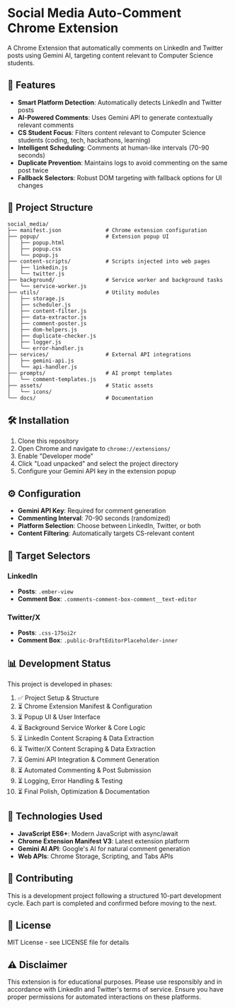 # Social Media Auto-Comment Chrome Extension

A Chrome Extension that automatically comments on LinkedIn and Twitter posts using Gemini AI, targeting content relevant to Computer Science students.

## 🚀 Features

- **Smart Platform Detection**: Automatically detects LinkedIn and Twitter posts
- **AI-Powered Comments**: Uses Gemini API to generate contextually relevant comments
- **CS Student Focus**: Filters content relevant to Computer Science students (coding, tech, hackathons, learning)
- **Intelligent Scheduling**: Comments at human-like intervals (70-90 seconds)
- **Duplicate Prevention**: Maintains logs to avoid commenting on the same post twice
- **Fallback Selectors**: Robust DOM targeting with fallback options for UI changes

## 📁 Project Structure

```
social_media/
├── manifest.json              # Chrome extension configuration
├── popup/                     # Extension popup UI
│   ├── popup.html
│   ├── popup.css
│   └── popup.js
├── content-scripts/           # Scripts injected into web pages
│   ├── linkedin.js
│   └── twitter.js
├── background/                # Service worker and background tasks
│   └── service-worker.js
├── utils/                     # Utility modules
│   ├── storage.js
│   ├── scheduler.js
│   ├── content-filter.js
│   ├── data-extractor.js
│   ├── comment-poster.js
│   ├── dom-helpers.js
│   ├── duplicate-checker.js
│   ├── logger.js
│   └── error-handler.js
├── services/                  # External API integrations
│   ├── gemini-api.js
│   └── api-handler.js
├── prompts/                   # AI prompt templates
│   └── comment-templates.js
├── assets/                    # Static assets
│   └── icons/
└── docs/                      # Documentation
```

## 🛠️ Installation

1. Clone this repository
2. Open Chrome and navigate to `chrome://extensions/`
3. Enable "Developer mode"
4. Click "Load unpacked" and select the project directory
5. Configure your Gemini API key in the extension popup

## ⚙️ Configuration

- **Gemini API Key**: Required for comment generation
- **Commenting Interval**: 70-90 seconds (randomized)
- **Platform Selection**: Choose between LinkedIn, Twitter, or both
- **Content Filtering**: Automatically targets CS-relevant content

## 🎯 Target Selectors

### LinkedIn
- **Posts**: `.ember-view`
- **Comment Box**: `.comments-comment-box-comment__text-editor`

### Twitter/X
- **Posts**: `.css-175oi2r`
- **Comment Box**: `.public-DraftEditorPlaceholder-inner`

## 📊 Development Status

This project is developed in phases:
1. ✅ Project Setup & Structure
2. ⏳ Chrome Extension Manifest & Configuration
3. ⏳ Popup UI & User Interface
4. ⏳ Background Service Worker & Core Logic
5. ⏳ LinkedIn Content Scraping & Data Extraction
6. ⏳ Twitter/X Content Scraping & Data Extraction
7. ⏳ Gemini API Integration & Comment Generation
8. ⏳ Automated Commenting & Post Submission
9. ⏳ Logging, Error Handling & Testing
10. ⏳ Final Polish, Optimization & Documentation

## 🔧 Technologies Used

- **JavaScript ES6+**: Modern JavaScript with async/await
- **Chrome Extension Manifest V3**: Latest extension platform
- **Gemini AI API**: Google's AI for natural comment generation
- **Web APIs**: Chrome Storage, Scripting, and Tabs APIs

## 🤝 Contributing

This is a development project following a structured 10-part development cycle. Each part is completed and confirmed before moving to the next.

## 📄 License

MIT License - see LICENSE file for details

## ⚠️ Disclaimer

This extension is for educational purposes. Please use responsibly and in accordance with LinkedIn and Twitter's terms of service. Ensure you have proper permissions for automated interactions on these platforms.